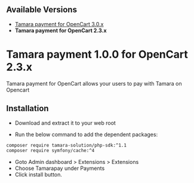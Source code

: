 ## Available Versions
* [Tamara payment for OpenCart 3.0.x](https://github.com/tamara-solution/opencart)
* **Tamara payment for OpenCart 2.3.x**


# Tamara payment 1.0.0 for OpenCart 2.3.x

Tamara payment for OpenCart allows your users to pay with Tamara on Opencart


## Installation
* Download and extract it to your web root

* Run the below command to add the dependent packages:

```bash
composer require tamara-solution/php-sdk:^1.1
composer require symfony/cache:^4
```

* Goto Admin dashboard > Extensions > Extensions
* Choose Tamarapay under Payments
* Click install button.